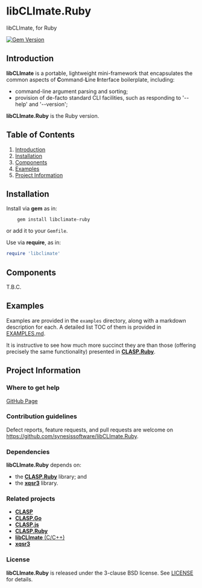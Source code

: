 # libCLImate.Ruby
libCLImate, for Ruby

[![Gem Version](https://badge.fury.io/rb/libclimate-ruby.svg)](https://badge.fury.io/rb/libclimate-ruby)

## Introduction

**libCLImate** is a portable, lightweight mini-framework that encapsulates the common aspects of **C**ommand-**L**ine **I**nterface boilerplate, including:

- command-line argument parsing and sorting;
- provision of de-facto standard CLI facilities, such as responding to '--help' and '--version';

**libCLImate.Ruby** is the Ruby version.

## Table of Contents

1. [Introduction](#introduction)
2. [Installation](#installation)
3. [Components](#components)
4. [Examples](#examples)
5. [Project Information](#project-information)

## Installation

Install via **gem** as in:

```
	gem install libclimate-ruby
```

or add it to your `Gemfile`.

Use via **require**, as in:

```Ruby
require 'libclimate'
```

## Components

T.B.C.

## Examples

Examples are provided in the ```examples``` directory, along with a markdown description for each. A detailed list TOC of them is provided in [EXAMPLES.md](./EXAMPLES.md).

It is instructive to see how much more succinct they are than those (offering precisely the same functionality) presented in [**CLASP.Ruby**](https://github.com/synesissoftware/CLASP.Ruby).

## Project Information

### Where to get help

[GitHub Page](https://github.com/synesissoftware/libCLImate.Ruby "GitHub Page")

### Contribution guidelines

Defect reports, feature requests, and pull requests are welcome on https://github.com/synesissoftware/libCLImate.Ruby.

### Dependencies

**libCLImate.Ruby** depends on:

* the [**CLASP.Ruby**](https://github.com/synesissoftware/CLASP.Ruby) library; and
* the [**xqsr3**](https://github.com/synesissoftware/xqsr3) library.

### Related projects

* [**CLASP**](https://github.com/synesissoftware/CLASP/)
* [**CLASP.Go**](https://github.com/synesissoftware/CLASP.Go/)
* [**CLASP.js**](https://github.com/synesissoftware/CLASP.js/)
* [**CLASP.Ruby**](https://github.com/synesissoftware/CLASP.Ruby/)
* [**libCLImate** (C/C++)](https://github.com/synesissoftware/libCLImate.Ruby)
* [**xqsr3**](https://github.com/synesissoftware.com/libCLImate.Ruby-xml/)

### License

**libCLImate.Ruby** is released under the 3-clause BSD license. See [LICENSE](./LICENSE) for details.
